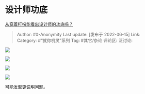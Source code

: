 # 设计师功底
[从穿着打扮能看出设计师的功底吗？](https://www.zhihu.com/question/513440183/answer/2529142609)

> Author: #0-Anonymity
> Last update: [发布于 2022-06-15]
> Link:
> Category: #“就你机灵”系列
> Tag: #其它/杂论
> 评论区:
> 泛讨论:

![](https://pic1.zhimg.com/50/v2-718fd88eaec8cb5d4a737981064dede5_720w.jpg?source=1940ef5c)

![](https://pica.zhimg.com/50/v2-c1c8017bf4f38cbdf6245ecaeca3dfea_720w.jpg?source=1940ef5c)

![](https://pic2.zhimg.com/50/v2-3b1d797e9841828b34777cda159920fd_720w.jpg?source=1940ef5c)

![](https://pic2.zhimg.com/50/v2-66683568dee8d28b54af2eb5e4a9b25b_720w.jpg?source=1940ef5c)

可能发型更说明问题。
